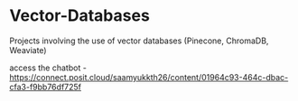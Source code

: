 # Vector-Databases
Projects involving the use of vector databases (Pinecone, ChromaDB, Weaviate)

access the chatbot - https://connect.posit.cloud/saamyukkth26/content/01964c93-464c-dbac-cfa3-f9bb76df725f
